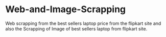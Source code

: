 # Web-and-Image-Scrapping
Web scrapping from the best sellers laptop price from the flipkart site and also the Scrapping of Image of best sellers laptop from flipkart site.
